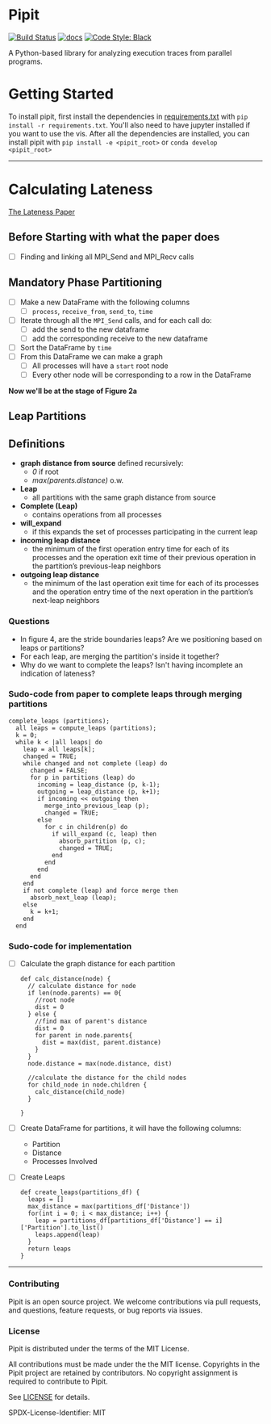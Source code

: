 # Pipit

[![Build Status](https://github.com/hpcgroup/pipit/actions/workflows/unit-tests.yaml/badge.svg)](https://github.com/hpcgroup/pipit/actions)
[![docs](https://readthedocs.org/projects/pipit/badge/?version=latest)](https://pipit.readthedocs.io/en/latest/?badge=latest)
[![Code Style: Black](https://img.shields.io/badge/code%20style-black-000000.svg)](https://github.com/psf/black)

A Python-based library for analyzing execution traces from parallel programs.

# Getting Started
To install pipit, first install the dependencies in [requirements.txt](./requirements.txt) with `pip install -r requirements.txt`. You'll also need to have jupyter installed if you want to use the vis. After all the dependencies are installed, you can install pipit with `pip install -e <pipit_root>` or `conda develop <pipit_root>`
___
# Calculating Lateness
[The Lateness Paper](https://www.cs.umd.edu/~bhatele/pubs/pdf/2016/tpds2016.pdf)
## Before Starting with what the paper does
- [ ] Finding and linking all MPI_Send and MPI_Recv calls
## Mandatory Phase Partitioning
- [ ] Make a new DataFrame with the following columns
  - [ ] `process`, `receive_from`, `send_to`, `time`
- [ ] Iterate through all the `MPI_Send` calls, and for each call do:
  - [ ] add the send to the new dataframe
  - [ ] add the corresponding receive to the new dataframe
- [ ] Sort the DataFrame by `time`
- [ ] From this DataFrame we can make a graph
  - [ ] All processes will have a `start` root node
  - [ ] Every other node will be corresponding to a row in the DataFrame

**Now we'll be at the stage of Figure 2a**

## Leap Partitions
## Definitions
* **graph distance from source** defined recursively:
  * *0* if root
  * *max(parents.distance)* o.w.
* **Leap**
  * all partitions with the same graph distance from source
* **Complete (Leap)**
  * contains operations from all processes
* **will_expand**
  * if this expands the set of processes participating in the current leap
* **incoming leap distance** 
  * the minimum of the first operation entry time for each of its processes and the operation exit time of their previous operation in the partition’s previous-leap neighbors
* **outgoing leap distance**
  * the minimum of the last operation exit time for each of its processes and the operation entry time of the next operation in the partition’s next-leap neighbors
### Questions
* In figure 4, are the stride boundaries leaps? Are we positioning based on leaps or partitions?
* For each leap, are merging the partition's inside it together?
* Why do we want to complete the leaps? Isn't having incomplete an indication of lateness?
  
### Sudo-code from paper to complete leaps through merging partitions
```
complete_leaps (partitions);
  all leaps = compute_leaps (partitions);
  k = 0;
  while k < |all leaps| do
    leap = all leaps[k];
    changed = TRUE;
    while changed and not complete (leap) do
      changed = FALSE;
      for p in partitions (leap) do
        incoming = leap_distance (p, k-1);
        outgoing = leap_distance (p, k+1);
        if incoming << outgoing then
          merge_into_previous_leap (p);
          changed = TRUE;
        else
          for c in children(p) do
            if will_expand (c, leap) then
              absorb_partition (p, c);
              changed = TRUE;
            end
          end
        end
      end
    end
    if not complete (leap) and force merge then
      absorb_next_leap (leap);
    else
      k = k+1;
    end
  end
```
### Sudo-code for implementation
* [ ] Calculate the graph distance for each partition
  ```
  def calc_distance(node) {
    // calculate distance for node
    if len(node.parents) == 0{
      //root node
      dist = 0
    } else {
      //find max of parent's distance
      dist = 0
      for parent in node.parents{
        dist = max(dist, parent.distance)
      }
    }
    node.distance = max(node.distance, dist)

    //calculate the distance for the child nodes
    for child_node in node.children {
      calc_distance(child_node)
    }
    
  }
  ```
* [ ] Create DataFrame for partitions, it will have the following columns:
  * Partition
  * Distance
  * Processes Involved
* [ ] Create Leaps
  ```
  def create_leaps(partitions_df) {
    leaps = []
    max_distance = max(partitions_df['Distance'])
    for(int i = 0; i < max_distance; i++) {
      leap = partitions_df[partitions_df['Distance'] == i]['Partition'].to_list()
      leaps.append(leap)
    }
    return leaps
  }
  ```





___
### Contributing

Pipit is an open source project. We welcome contributions via pull requests,
and questions, feature requests, or bug reports via issues.

### License

Pipit is distributed under the terms of the MIT License.

All contributions must be made under the the MIT license. Copyrights in the
Pipit project are retained by contributors.  No copyright assignment is
required to contribute to Pipit.

See [LICENSE](https://github.com/pssg-int/trace-analysis/blob/develop/LICENSE)
for details.

SPDX-License-Identifier: MIT
